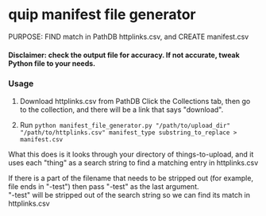 # quip manifest file generator
PURPOSE: FIND match in PathDB httplinks.csv, and CREATE manifest.csv

#### Disclaimer: check the output file for accuracy. If not accurate, tweak Python file to your needs.

### Usage
1) Download httplinks.csv from PathDB
Click the Collections tab, then go to the collection, and there will be a link that says "download".

2) Run `python manifest_file_generator.py "/path/to/upload_dir" "/path/to/httplinks.csv" manifest_type substring_to_replace > manifest.csv`

What this does is it looks through your directory of things-to-upload, and it uses each "thing" as a search string to find a matching entry in httplinks.csv

If there is a part of the filename that needs to be stripped out (for example, file ends in "-test") then pass "-test" as the last argument.<br>
"-test" will be stripped out of the search string so we can find its match in httplinks.csv
